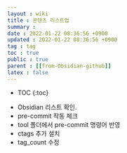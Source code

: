 ```yaml
---
layout : wiki
title : 콘텐츠 리스트업
summary :
date : 2022-01-22 08:36:56 +0900
updated : 2022-01-22 08:36:56 +0900
tag : tag
toc : true
public : true
parent : [[from-Obsidian-github]]
latex : false
---
```


* TOC
{:toc}

- Obsidian 리스트 확인.
- pre-commit 작동 체크
-  tool 폴더에서 pre-commit 명령어 반영
- ctags 추가 설치
- tag_count 수정
